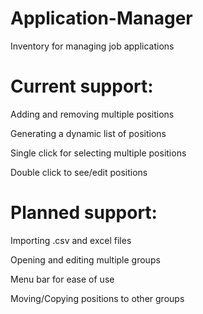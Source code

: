 # Application-Manager
Inventory for managing job applications

# Current support:
  Adding and removing multiple positions
  
  Generating a dynamic list of positions
  
  Single click for selecting multiple positions
  
  Double click to see/edit positions
  

# Planned support:

  Importing .csv and excel files
  
  Opening and editing multiple groups
  
  Menu bar for ease of use
  
  Moving/Copying positions to other groups
  
  
